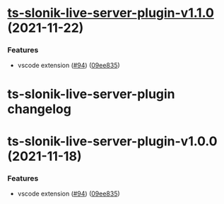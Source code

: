 # [ts-slonik-live-server-plugin-v1.1.0](https://github.com/hoonoh/slonik-live-server/compare/ts-slonik-live-server-plugin-v1.0.0...ts-slonik-live-server-plugin-v1.1.0) (2021-11-22)


### Features

* vscode extension ([#94](https://github.com/hoonoh/slonik-live-server/issues/94)) ([09ee835](https://github.com/hoonoh/slonik-live-server/commit/09ee8356b45ccd780a25a2b51059427588b6b89d))

# ts-slonik-live-server-plugin changelog

# ts-slonik-live-server-plugin-v1.0.0 (2021-11-18)


### Features

* vscode extension ([#94](https://github.com/hoonoh/slonik-live-server/issues/94)) ([09ee835](https://github.com/hoonoh/slonik-live-server/commit/09ee8356b45ccd780a25a2b51059427588b6b89d))
